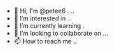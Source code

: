 - 👋 Hi, I’m @petee6 ....
- 👀 I’m interested in ..
- 🌱 I’m currently learning .
- 💞️ I’m looking to collaborate on ...
- 📫 How to reach me ..

<!---
petee6/petee6 is a ✨ special ✨ repository because its `README.md` (this file) appears on your GitHub profile.
You can click the Preview link to take a look at your changes.
--->

